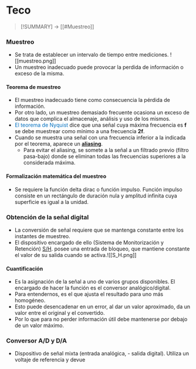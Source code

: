 # Teco
> [!SUMMARY]
> -> [[#Muestreo]]

### Muestreo
- Se trata de establecer un intervalo de tiempo entre mediciones. ![[muestreo.png]]
- Un muestreo inadecuado puede provocar la perdida de información o exceso de la misma.
#### Teorema de muestreo
- El muestreo inadecuado tiene como consecuencia la pérdida de información.
- Por otro lado, un muestreo demasiado frecuente ocasiona un exceso de datos que complica el almacenaje, análisis y uso de los mismos.
- <font color="#0070c0"> El teorema de Nyquist </font>dice que una señal cuya máxima frecuencia es **f** se debe muestrear como mínimo a una frecuencia **2f**.
- Cuando se muestra una señal con una frecuencia inferior a la indicada por el teorema, aparece un <u>**aliasing**</u>.
	- Para evitar el aliasing, se somete a la señal a un filtrado previo (filtro pasa-bajo) donde se eliminan todas las frecuencias superiores a la considerada máxima.
#### Formalización matemática del muestreo
- Se requiere la función delta dirac o función impulso. Función impulso consiste en un rectángulo de duración nula y amplitud infinita cuya superficie es igual a la unidad.
### Obtención de la señal digital
- La conversión de señal requiere que se mantenga constante entre los instantes de muestreo. 
- El dispositivo encargado de ello (Sistema de Monitorización y Retención) <u>S/H</u>. posee una entrada de bloqueo, que mantiene constante el valor de su salida cuando se activa.![[S_H.png]]
#### Cuantificación
- Es la asignación de la señal a uno de varios grupos disponibles. El encargado de hacer la función es el conversor analógico/digital. 
- Para entendernos, es el que ajusta el resultado para uno más homogéneo.
- Esto puede desencadenar en un error, al dar un valor aproximado, da un valor entre el original y el convertido.
- Por lo que para no perder información útil debe mantenerse por debajo de un valor máximo.

### Conversor A/D y D/A
- Dispositivo de señal mixta (entrada analógica, - salida digital). Utiliza un voltaje de referencia y devue